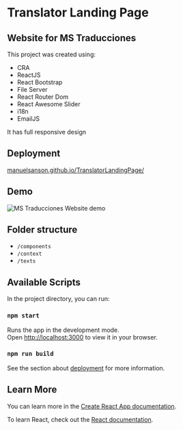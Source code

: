 # Translator Landing Page 
## Website for MS Traducciones

This project was created using:
- CRA
- ReactJS
- React Bootstrap
- File Server
- React Router Dom
- React Awesome Slider
- i18n
- EmailJS

It has full responsive design

## Deployment

[manuelsanson.github.io/TranslatorLandingPage/](https://manuelsanson.github.io/TranslatorLandingPage/)

## Demo


![MS Traducciones Website demo](./public/demo/projectDemo.gif)


## Folder structure
- `/components`
- `/context`
- `/texts`

## Available Scripts

In the project directory, you can run:

### `npm start`

Runs the app in the development mode.\
Open [http://localhost:3000](http://localhost:3000) to view it in your browser.

### `npm run build`

See the section about [deployment](https://facebook.github.io/create-react-app/docs/deployment) for more information.

## Learn More

You can learn more in the [Create React App documentation](https://facebook.github.io/create-react-app/docs/getting-started).

To learn React, check out the [React documentation](https://reactjs.org/).